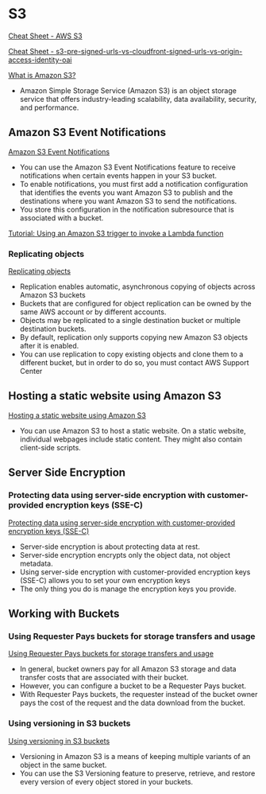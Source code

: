 # S3

[Cheat Sheet - AWS S3](https://tutorialsdojo.com/amazon-s3)

[Cheat Sheet - s3-pre-signed-urls-vs-cloudfront-signed-urls-vs-origin-access-identity-oai](https://tutorialsdojo.com/s3-pre-signed-urls-vs-cloudfront-signed-urls-vs-origin-access-identity-oai)

[What is Amazon S3?](https://docs.aws.amazon.com/AmazonS3/latest/userguide/Welcome.html)

- Amazon Simple Storage Service (Amazon S3) is an object storage service that offers industry-leading scalability, data availability, security, and performance. 


## Amazon S3 Event Notifications

[Amazon S3 Event Notifications](https://docs.aws.amazon.com/AmazonS3/latest/userguide/NotificationHowTo.html)

- You can use the Amazon S3 Event Notifications feature to receive notifications when certain events happen in your S3 bucket.
- To enable notifications, you must first add a notification configuration that identifies the events you want Amazon S3 to publish and the destinations where you want Amazon S3 to send the notifications.
- You store this configuration in the notification subresource that is associated with a bucket.

[Tutorial: Using an Amazon S3 trigger to invoke a Lambda function](https://docs.aws.amazon.com/lambda/latest/dg/with-s3-example.html#with-s3-example-configure-event-source)


### Replicating objects

[Replicating objects](https://docs.aws.amazon.com/AmazonS3/latest/userguide/replication.html)

- Replication enables automatic, asynchronous copying of objects across Amazon S3 buckets
- Buckets that are configured for object replication can be owned by the same AWS account or by different accounts.
- Objects may be replicated to a single destination bucket or multiple destination buckets. 
- By default, replication only supports copying new Amazon S3 objects after it is enabled. 
- You can use replication to copy existing objects and clone them to a different bucket, but in order to do so, you must contact AWS Support Center



## Hosting a static website using Amazon S3

[Hosting a static website using Amazon S3](https://docs.aws.amazon.com/AmazonS3/latest/userguide/WebsiteHosting.html)

- You can use Amazon S3 to host a static website. On a static website, individual webpages include static content. They might also contain client-side scripts.


## Server Side Encryption

### Protecting data using server-side encryption with customer-provided encryption keys (SSE-C)

[Protecting data using server-side encryption with customer-provided encryption keys (SSE-C)](https://docs.aws.amazon.com/AmazonS3/latest/userguide/ServerSideEncryptionCustomerKeys.html)

- Server-side encryption is about protecting data at rest. 
- Server-side encryption encrypts only the object data, not object metadata.
- Using server-side encryption with customer-provided encryption keys (SSE-C) allows you to set your own encryption keys
- The only thing you do is manage the encryption keys you provide.

## Working with Buckets

### Using Requester Pays buckets for storage transfers and usage

[Using Requester Pays buckets for storage transfers and usage](https://docs.aws.amazon.com/AmazonS3/latest/userguide/RequesterPaysBuckets.html)

- In general, bucket owners pay for all Amazon S3 storage and data transfer costs that are associated with their bucket. 
- However, you can configure a bucket to be a Requester Pays bucket. 
- With Requester Pays buckets, the requester instead of the bucket owner pays the cost of the request and the data download from the bucket.


### Using versioning in S3 buckets

[Using versioning in S3 buckets](https://docs.aws.amazon.com/AmazonS3/latest/userguide/Versioning.html)

- Versioning in Amazon S3 is a means of keeping multiple variants of an object in the same bucket. 
- You can use the S3 Versioning feature to preserve, retrieve, and restore every version of every object stored in your buckets. 
